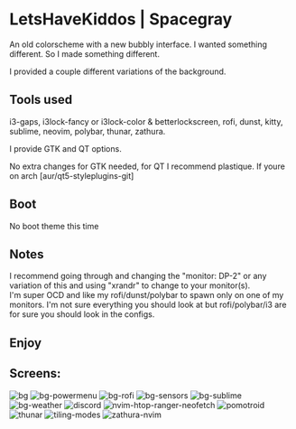 LetsHaveKiddos | Spacegray
===========================
An old colorscheme with a new bubbly interface. I wanted something different. So I made something different.

I provided a couple different variations of the background.

## Tools used
i3-gaps, i3lock-fancy or i3lock-color & betterlockscreen, rofi, dunst, kitty, sublime, neovim, polybar, thunar, zathura.

I provide GTK and QT options.

No extra changes for GTK needed, for QT I recommend plastique. If youre on arch [aur/qt5-styleplugins-git]


## Boot 

No boot theme this time

## Notes

I recommend going through and changing the "monitor: DP-2" or any variation of this and using "xrandr" to change to your monitor(s).   
I'm super OCD and like my rofi/dunst/polybar to spawn only on one of my monitors. I'm not sure everything you should look at but rofi/polybar/i3 are for sure you should look in the configs. 

## Enjoy

## Screens:

![bg](https://user-images.githubusercontent.com/84992148/128444135-6b7d5364-847a-432b-879a-bcf46ec28350.png)
![bg-powermenu](https://user-images.githubusercontent.com/84992148/128444141-27dc79c8-186f-4ac8-b452-a5c13b362253.png)
![bg-rofi](https://user-images.githubusercontent.com/84992148/128444146-ec4d0227-3097-4e20-96ec-56c9010506a8.png)
![bg-sensors](https://user-images.githubusercontent.com/84992148/128444152-6ee26e5f-b684-4297-b798-90ffb7d53ad9.png)
![bg-sublime](https://user-images.githubusercontent.com/84992148/128444158-c6a0de40-4523-4ac6-935b-e1d5309158e2.png)
![bg-weather](https://user-images.githubusercontent.com/84992148/128444159-b323c29d-2515-4cb2-abfa-8fe622e0e385.png)
![discord](https://user-images.githubusercontent.com/84992148/128444165-6f5074bd-27ae-4eae-933f-2901a2b37cc2.png)
![nvim-htop-ranger-neofetch](https://user-images.githubusercontent.com/84992148/128444168-d7d0cc46-5823-4fae-aa5e-ec6050248fbf.png)
![pomotroid](https://user-images.githubusercontent.com/84992148/128444170-f4470ff6-e981-49b1-b453-5751f045d767.png)
![thunar](https://user-images.githubusercontent.com/84992148/128444171-0b70d7ff-8570-45c8-abe1-e97af5863e48.png)
![tiling-modes](https://user-images.githubusercontent.com/84992148/128444172-a033a65a-697e-43e5-a202-fb35bd7d0518.png)
![zathura-nvim](https://user-images.githubusercontent.com/84992148/128444173-6caf31f8-396f-4304-aed4-fb8af44340e2.png)


